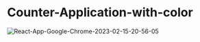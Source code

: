 # Counter-Application-with-color
![React-App-Google-Chrome-2023-02-15-20-56-05](https://user-images.githubusercontent.com/114646455/219075012-1593bd8f-078d-44e3-a680-a09123dbd07c.gif)

